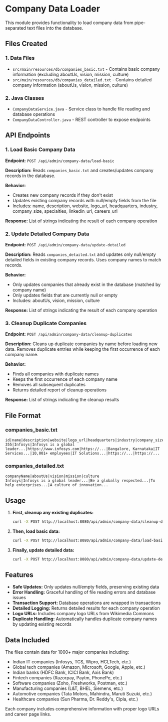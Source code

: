 # Company Data Loader

This module provides functionality to load company data from pipe-separated text files into the database.

## Files Created

### 1. Data Files
- `src/main/resources/db/companies_basic.txt` - Contains basic company information (excluding aboutUs, vision, mission, culture)
- `src/main/resources/db/companies_detailed.txt` - Contains detailed company information (aboutUs, vision, mission, culture)

### 2. Java Classes
- `CompanyDataService.java` - Service class to handle file reading and database operations
- `CompanyDataController.java` - REST controller to expose endpoints

## API Endpoints

### 1. Load Basic Company Data
**Endpoint:** `POST /api/admin/company-data/load-basic`

**Description:** Reads `companies_basic.txt` and creates/updates company records in the database.

**Behavior:**
- Creates new company records if they don't exist
- Updates existing company records with null/empty fields from the file
- Includes: name, description, website, logo_url, headquarters, industry, company_size, specialties, linkedin_url, careers_url

**Response:** List of strings indicating the result of each company operation

### 2. Update Detailed Company Data
**Endpoint:** `POST /api/admin/company-data/update-detailed`

**Description:** Reads `companies_detailed.txt` and updates only null/empty detailed fields in existing company records. Uses company names to match records.

**Behavior:**
- Only updates companies that already exist in the database (matched by company name)
- Only updates fields that are currently null or empty
- Includes: aboutUs, vision, mission, culture

**Response:** List of strings indicating the result of each company operation

### 3. Cleanup Duplicate Companies
**Endpoint:** `POST /api/admin/company-data/cleanup-duplicates`

**Description:** Cleans up duplicate companies by name before loading new data. Removes duplicate entries while keeping the first occurrence of each company name.

**Behavior:**
- Finds all companies with duplicate names
- Keeps the first occurrence of each company name
- Removes all subsequent duplicates
- Returns detailed report of cleanup operations

**Response:** List of strings indicating the cleanup results

## File Format

### companies_basic.txt
```
id|name|description|website|logo_url|headquarters|industry|company_size|specialties|linkedin_url|careers_url
355|Infosys|Infosys is a global leader...|https://www.infosys.com|https://...|Bangalore, Karnataka|IT Services...|10,001+ employees|IT Solutions...|https://...|https://...
```

### companies_detailed.txt
```
companyName|aboutUs|vision|mission|culture
Infosys|Infosys is a global leader...|Be a globally respected...|To help enterprises...|A culture of innovation...
```

## Usage

1. **First, cleanup any existing duplicates:**
   ```bash
   curl -X POST http://localhost:8080/api/admin/company-data/cleanup-duplicates
   ```

2. **Then, load basic data:**
   ```bash
   curl -X POST http://localhost:8080/api/admin/company-data/load-basic
   ```

3. **Finally, update detailed data:**
   ```bash
   curl -X POST http://localhost:8080/api/admin/company-data/update-detailed
   ```

## Features

- **Safe Updates:** Only updates null/empty fields, preserving existing data
- **Error Handling:** Graceful handling of file reading errors and database issues
- **Transaction Support:** Database operations are wrapped in transactions
- **Detailed Logging:** Returns detailed results for each company operation
- **Logo URLs:** Includes company logo URLs from Wikimedia Commons
- **Duplicate Handling:** Automatically handles duplicate company names by updating existing records

## Data Included

The files contain data for 1000+ major companies including:
- Indian IT companies (Infosys, TCS, Wipro, HCLTech, etc.)
- Global tech companies (Amazon, Microsoft, Google, Apple, etc.)
- Indian banks (HDFC Bank, ICICI Bank, Axis Bank)
- Fintech companies (Razorpay, Paytm, PhonePe, etc.)
- Software companies (Zoho, Freshworks, Postman, etc.)
- Manufacturing companies (L&T, BHEL, Siemens, etc.)
- Automotive companies (Tata Motors, Mahindra, Maruti Suzuki, etc.)
- Healthcare companies (Sun Pharma, Dr. Reddy's, Cipla, etc.)

Each company includes comprehensive information with proper logo URLs and career page links.